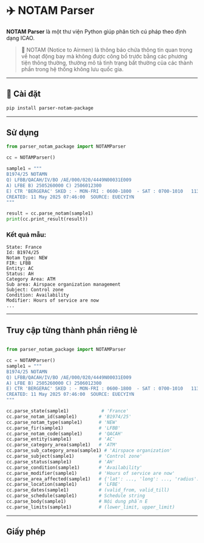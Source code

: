 # ✈️ NOTAM Parser

**NOTAM Parser** là một thư viện Python giúp phân tích cú pháp theo định dạng ICAO.

> 📌 NOTAM (Notice to Airmen) là thông báo chứa thông tin quan trọng về hoạt động bay mà không được công bố trước bằng các phương tiện thông thường, thường mô tả tình trạng bất thường của các thành phần trong hệ thống không lưu quốc gia.

---

## 🚀 Cài đặt

```bash
pip install parser-notam-package
````

---

## Sử dụng

```python
from parser_notam_package import NOTAMParser

cc = NOTAMParser()

sample1 = """
B1974/25 NOTAMN 
Q) LFBB/QACAH/IV/BO /AE/000/020/4449N00031E009 
A) LFBE B) 2505260000 C) 2506012300 
E) CTR 'BERGERAC' SKED : - MON-FRI : 0600-1800  - SAT : 0700-1010   1130-1700 - SUN : 0645-1000   1120-1645 POSSIBLE 1HR EXTENSION FOR SKED COMMERCIAL FLIGHTS. OUTSIDE THESE SKED, CTR DOWNGRADED TO G AND AD CTL NOT PROVIDED. 
CREATED: 11 May 2025 07:46:00  SOURCE: EUECYIYN
"""

result = cc.parse_notam(sample1)
print(cc.print_result(result))
```

### Kết quả mẫu:

```
State: France
Id: B1974/25
Notam type: NEW
FIR: LFBB
Entity: AC
Status: AH
Category Area: ATM
Sub area: Airspace organization management
Subject: Control zone
Condition: Availability
Modifier: Hours of service are now
...
```

---

## Truy cập từng thành phần riêng lẻ

```python

from parser_notam_package import NOTAMParser

cc = NOTAMParser()
sample1 = """
B1974/25 NOTAMN 
Q) LFBB/QACAH/IV/BO /AE/000/020/4449N00031E009 
A) LFBE B) 2505260000 C) 2506012300 
E) CTR 'BERGERAC' SKED : - MON-FRI : 0600-1800  - SAT : 0700-1010   1130-1700 - SUN : 0645-1000   1120-1645 POSSIBLE 1HR EXTENSION FOR SKED COMMERCIAL FLIGHTS. OUTSIDE THESE SKED, CTR DOWNGRADED TO G AND AD CTL NOT PROVIDED. 
CREATED: 11 May 2025 07:46:00  SOURCE: EUECYIYN
"""

cc.parse_state(sample1)            # 'France'
cc.parse_notam_id(sample1)        # 'B1974/25'
cc.parse_notam_type(sample1)      # 'NEW'
cc.parse_fir(sample1)             # 'LFBB'
cc.parse_notam_code(sample1)      # 'QACAH'
cc.parse_entity(sample1)          # 'AC'
cc.parse_category_area(sample1)   # 'ATM'
cc.parse_sub_category_area(sample1) # 'Airspace organization'
cc.parse_subject(sample1)         # 'Control zone'
cc.parse_status(sample1)          # 'AH'
cc.parse_condition(sample1)       # 'Availability'
cc.parse_modifier(sample1)        # 'Hours of service are now'
cc.parse_area_affected(sample1)   # {'lat': ..., 'long': ..., 'radius': ...}
cc.parse_location(sample1)        # 'LFBE'
cc.parse_dates(sample1)           # (valid_from, valid_till)
cc.parse_schedule(sample1)        # Schedule string
cc.parse_body(sample1)            # Nội dung phần E
cc.parse_limits(sample1)          # (lower_limit, upper_limit)
```

---

## Giấy phép

